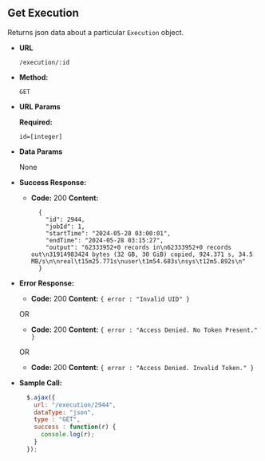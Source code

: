 **Get Execution**
----
  Returns json data about a particular `Execution` object.

* **URL**

  `/execution/:id`

* **Method:**

  `GET`

*  **URL Params**

   **Required:**

   `id=[integer]`

* **Data Params**

  None

* **Success Response:**

  * **Code:** 200
    **Content:**
    ```
	  {
        "id": 2944,
        "jobId": 1,
        "startTime": "2024-05-28 03:00:01",
        "endTime": "2024-05-28 03:15:27",
        "output": "62333952+0 records in\n62333952+0 records out\n31914983424 bytes (32 GB, 30 GiB) copied, 924.371 s, 34.5 MB/s\n\nreal\t15m25.771s\nuser\t1m54.683s\nsys\t12m5.892s\n"
	  }
    ```

* **Error Response:**

  * **Code:** 200
    **Content:** `{ error : "Invalid UID" }`

  OR

  * **Code:** 200
    **Content:** `{ error : "Access Denied. No Token Present." }`

   OR

  * **Code:** 200
    **Content:** `{ error : "Access Denied. Invalid Token." }`

* **Sample Call:**

  ```javascript
    $.ajax({
      url: "/execution/2944",
      dataType: "json",
      type : "GET",
      success : function(r) {
        console.log(r);
      }
    });
  ```
